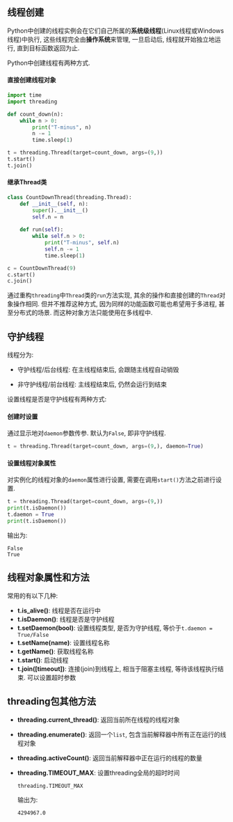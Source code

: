 ## 线程创建

Python中创建的线程实例会在它们自己所属的**系统级线程**(Linux线程或Windows线程)中执行, 这些线程完全由**操作系统**来管理, 一旦启动后, 线程就开始独立地运行, 直到目标函数返回为止.

Python中创建线程有两种方式.

#### 直接创建线程对象

```python
import time
import threading

def count_down(n):
    while n > 0:
        print("T-minus", n)
        n -= 1
        time.sleep(1)

t = threading.Thread(target=count_down, args=(9,))
t.start()
t.join()
```

#### 继承Thread类

```python
class CountDownThread(threading.Thread):
    def __init__(self, n):
        super().__init__()
        self.n = n
    
    def run(self):
        while self.n > 0:
            print("T-minus", self.n)
            self.n -= 1
            time.sleep(1)

c = CountDownThread(9)
c.start()
c.join()
```

通过重构`threading`中`Thread`类的`run`方法实现, 其余的操作和直接创建的`Thread`对象操作相同. 但并不推荐这种方式, 因为同样的功能函数可能也希望用于多进程, 甚至分布式的场景. 而这种对象方法只能使用在多线程中.

## 守护线程

线程分为:

- 守护线程/后台线程: 在主线程结束后, 会跟随主线程自动销毁

- 非守护线程/前台线程: 主线程结束后, 仍然会运行到结束

设置线程是否是守护线程有两种方式:

#### 创建时设置

通过显示地对`daemon`参数传参. 默认为`False`, 即非守护线程.

```python
t = threading.Thread(target=count_down, args=(9,), daemon=True)
```

#### 设置线程对象属性

对实例化的线程对象的`daemon`属性进行设置, 需要在调用`start()`方法之前进行设置.

```python
t = threading.Thread(target=count_down, args=(9,))
print(t.isDaemon())
t.daemon = True
print(t.isDaemon())
```

输出为:

```
False
True
```

## 线程对象属性和方法

常用的有以下几种:

- **t.is_alive()**: 线程是否在运行中
- **t.isDaemon()**: 线程是否是守护线程
- **t.setDaemon(bool)**: 设置线程类型, 是否为守护线程, 等价于`t.daemon = True/False`
- **t.setName(name)**: 设置线程名称
- **t.getName()**: 获取线程名称
- **t.start()**: 启动线程
- **t.join([timeout])**: 连接(join)到线程上, 相当于阻塞主线程, 等待该线程执行结束. 可以设置超时参数

## threading包其他方法

- **threading.current_thread()**: 返回当前所在线程的线程对象
- **threading.enumerate()**: 返回一个`list`, 包含当前解释器中所有正在运行的线程对象
- **threading.activeCount()**: 返回当前解释器中正在运行的线程的数量

- **threading.TIMEOUT_MAX**: 设置threading全局的超时时间

  ```python
  threading.TIMEOUT_MAX
  ```

  输出为:

  ```
  4294967.0
  ```

